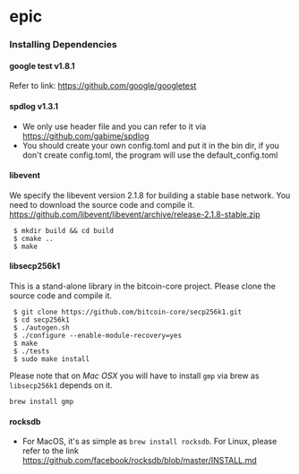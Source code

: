# epic
### Installing Dependencies

#### google test v1.8.1
   Refer to link: https://github.com/google/googletest
#### spdlog v1.3.1
   - We only use header file and you can refer to it via https://github.com/gabime/spdlog
   - You should create your own config.toml and put it in the bin dir, if you don't create config.toml, the program will use the default_config.toml
#### libevent
   We specify the libevent version 2.1.8 for building a stable base network. You need to download the source code and compile it.  https://github.com/libevent/libevent/archive/release-2.1.8-stable.zip

 ```shell
  $ mkdir build && cd build
  $ cmake ..
  $ make
  ```
#### libsecp256k1
   This is a stand-alone library in the bitcoin-core project. Please clone the source code and compile it.

  ```shell
   $ git clone https://github.com/bitcoin-core/secp256k1.git
   $ cd secp256k1
   $ ./autogen.sh
   $ ./configure --enable-module-recovery=yes
   $ make
   $ ./tests
   $ sudo make install
   ```
   Please note that on *Mac OSX* you will have to install `gmp` via brew as `libsecp256k1` depends on it.
   ```
   brew install gmp
   ```
#### rocksdb
* For MacOS, it's as simple as `brew install rocksdb`. For Linux, please refer to the link https://github.com/facebook/rocksdb/blob/master/INSTALL.md

